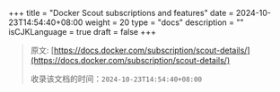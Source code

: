 +++
title = "Docker Scout subscriptions and features"
date = 2024-10-23T14:54:40+08:00
weight = 20
type = "docs"
description = ""
isCJKLanguage = true
draft = false
+++

> 原文: [https://docs.docker.com/subscription/scout-details/](https://docs.docker.com/subscription/scout-details/)
>
> 收录该文档的时间：`2024-10-23T14:54:40+08:00`
